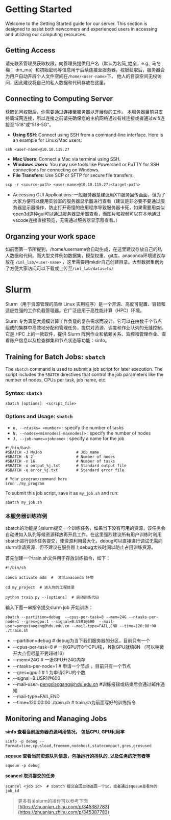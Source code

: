 # Getting Started
Welcome to the Getting Started guide for our server. This section is designed to assist both newcomers and experienced users in accessing and utilizing our computing resources.

## Getting Access

请先联系管理员获取权限，向管理员提供用户名<user-name>（默认为名简_姓全，e.g., 马冬梅： dm_ma）和初始密码等信息用于后续连接至服务器。权限获取后，服务器会为用户自动开辟个人文件空间在`/home/<user-name>`下， 他人的目录空间无权访问，因此建议将自己的私人数据和代码存放在这里。

## Connecting to Computing Server

获取访问权限后，你需要通过连接至服务器以开展你的工作。 本服务器目前只支持局域网连接，所以连接之前请先确保您的主机网络通过有线连接或者通过wifi连接至“518”或“518-5G”。

* **Using SSH**: Connect using SSH from a command-line interface. Here is an example for Linux/Mac users:
```plain
ssh <user-name>@10.10.115.27   
```
* **Mac Users**: Connect a Mac via terminal using SSH.
* **Windows Users**: You may use tools like Powershell or PuTTY for SSH connections for connecting on Windows.
* **File Transfers**: Use SCP or SFTP for secure file transfers.
```plain
scp -r <source-path> <user-name>@10.10.115.27:<target-path>
```
* Accessing GUI Applications: 一般服务器是建议用X11服务回传画面，但为了大家方便可以使用实验室的服务器显示器进行查看（建议是非必要不要通过服务器显示器操作，防止打开奇怪的应用程序导致服务器卡死，如果需要用类似open3d这种gui可以通过服务器显示器查看，而图片和视频可以在本地通过vscode连接直接预览，无需通过服务器显示器查看。）
## Organzing your work space

如前面第一节所提到，/home/username会自动生成，在这里建议存放自己的私人数据和代码。而大型文件例如数据集，模型权重，git库，anaconda环境建议存放在 `/iml_lab/<user-name>` ，这里需要用mkdir自己创建目录。大型数据集例为了方便大家访问可以下载或上传至`/iml_lab/datasets/`



# Slurm
Slurm（用于资源管理的简单 Linux 实用程序）是一个开源、高度可配置、容错和适应性强的工作负载管理器。它广泛应用于高性能计算（HPC）环境。

Slurm 专为满足大规模计算工作负载的复杂需求而设计。它可以在由数千个节点组成的集群中高效地分配和管理任务，提供对资源、调度和作业队列的无缝控制。它是 HPC 上的一款软件，提供 Slurm 阵列作业和依赖关系、监控和管理作业、查看账户信息以及检查群集和节点状态等功能：sinfo。

## Training for Batch Jobs: `sbatch`

The `sbatch` command is used to submit a job script for later execution. The script includes the `SBATCH` directives that control the job parameters like the number of nodes, CPUs per task, job name, etc.

### Syntax: `sbatch`

```plain
sbatch [options]  <script_file>
```
### Options and Usage: `sbatch`

* `n, --ntasks= <number>` : specify the number of tasks
* `N, --nodes=<minnodes[-maxnodes]>` : specify the number of nodes
* `J, --job-name=<jobname>` : specify a name for the job
```plain
#!/bin/bash
#SBATCH -J MyJob               # Job name
#SBATCH -N 2                   # Number of nodes
#SBATCH -n 16                  # Number of tasks
#SBATCH -o output_%j.txt       # Standard output file
#SBATCH -e error_%j.txt        # Standard error file

# Your program/command here
srun ./my_program
```
To submit this job script, save it as `my_job.sh` and run:
```plain
sbatch my_job.sh
```

### 本服务器训练样例

sbatch的功能是向slurm提交一个训练任务，如果当下没有可用的资源，该任务会自动进如入队列等候资源释放再开启工作。在这里强烈建议所有用户训练时利用sbatch进行训练任务提交，使资源利用最大化，debug可以直接进行调试无需向slurm申请资源，但不建议在服务器上debug太长时间以防止占用训练资源。

首先创建一个train.sh文件用于存放训练指令，如下：

```plain
#!/bin/sh

conda activate mdm  #  激活anaconda 环境

cd my_project  # 进入你的工程目录

python train.py --[options]  # 启动训练代码
```

输入下面一串指令提交slurm job 开始训练：

```plain
sbatch --partition=debug  --cpus-per-task=8 --mem=24G --ntasks-per-node=1 --gres=gpu:1 --signal=B:USR1@600  --mail-user=pengxiaogang@hdu.edu.cn --mail-type=FAIL,END --time=120:00:00 ./train.sh 
```
* --partition=debug     # debug为当下我们服务器的分区，目前只有一个
* --cpus-per-task=8     # 一张GPU开8个CPU核， N张GPU就填8N （可以稍微开大点但尽量不要超过16）
* --mem=24G              #   一张GPU开24G内存
* --ntasks-per-node=1       # 申请一个节点 ，目前只有一个节点
* --gres=gpu:1                 #  1 为申请GPU的个数
* --signal=B:USR1@600  
* --mail-user=pengxiaogang@hdu.edu.cn    #训练报错或结束后会通过邮件通知
* --mail-type=FAIL,END 
* --time=120:00:00 ./train.sh     # train.sh为前面写好的训练指令
## **Monitoring and Managing Jobs**

**sinfo   查看当前服务器资源利用情况， 包括CPU, GPU利用率**

```plain
sinfo -p debug --Format=time,cpusload,freemem,nodehost,statecompact,gres,gresused
```

**squeue  查看当前资源队列信息，包括运行的排队的, 以及任务的所有者等**

```plain
squeue -p debug 
```

**scancel  取消提交的任务**

```plain
scancel <job id>  # sbatch 提交会回自动返回一个id，或者通过squeue查看你的job_id
```

>更多有关slurm的操作可以参考下面
[https://zhuanlan.zhihu.com/p/345387783](https://zhuanlan.zhihu.com/p/345387783)


